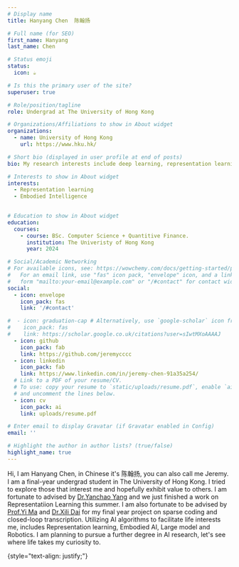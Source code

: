 ```yaml
---
# Display name
title: Hanyang Chen  陈翰扬

# Full name (for SEO)
first_name: Hanyang
last_name: Chen

# Status emoji
status:
  icon: ☕️

# Is this the primary user of the site?
superuser: true

# Role/position/tagline
role: Undergrad at The University of Hong Kong

# Organizations/Affiliations to show in About widget
organizations:
  - name: University of Hong Kong
    url: https://www.hku.hk/

# Short bio (displayed in user profile at end of posts)
bio: My research interests include deep learning, representation learning, embodied intelligence and (potentially)robotics.

# Interests to show in About widget
interests:
  - Representation learning
  - Embodied Intelligence
    

# Education to show in About widget
education:
  courses:
    - course: BSc. Computer Science + Quantitive Finance.
      institution: The Univeristy of Hong Kong
      year: 2024

# Social/Academic Networking
# For available icons, see: https://wowchemy.com/docs/getting-started/page-builder/#icons
#   For an email link, use "fas" icon pack, "envelope" icon, and a link in the
#   form "mailto:your-email@example.com" or "/#contact" for contact widget.
social:
  - icon: envelope
    icon_pack: fas
    link: '/#contact'

#  - icon: graduation-cap # Alternatively, use `google-scholar` icon from `ai` icon pack
#    icon_pack: fas
#    link: https://scholar.google.co.uk/citations?user=sIwtMXoAAAAJ
  - icon: github
    icon_pack: fab
    link: https://github.com/jeremycccc
  - icon: linkedin
    icon_pack: fab
    link: https://www.linkedin.com/in/jeremy-chen-91a35a254/
  # Link to a PDF of your resume/CV.
  # To use: copy your resume to `static/uploads/resume.pdf`, enable `ai` icons in `params.yaml`,
  # and uncomment the lines below.
  - icon: cv
    icon_pack: ai
    link: uploads/resume.pdf

# Enter email to display Gravatar (if Gravatar enabled in Config)
email: ''

# Highlight the author in author lists? (true/false)
highlight_name: true
---
```


Hi, I am Hanyang Chen, in Chinese it's 陈翰扬, you can also call me Jeremy. I am a final-year undergrad student in The University of Hong Kong. I tried to explore those that interest me and hopefully exhibit value to others. I am fortunate to advised by [Dr.Yanchao Yang](https://datascience.hku.hk/people/yanchao-yang/) and we just finished a work on Representatiion Learning this summer. I am also fortunate to be advised by [Prof.Yi Ma](http://people.eecs.berkeley.edu/~yima/) and [Dr.Xili Dai](https://delay-xili.github.io/) for my final year project on sparse coding and closed-loop transcription. Utilizing AI algorithms to facilitate life interests me, includes Representation learning, Embodied AI, Large model and Robotics. I am planning to pursue a further degree in AI research, let's see where life takes my curiosity to.

{style="text-align: justify;"}

